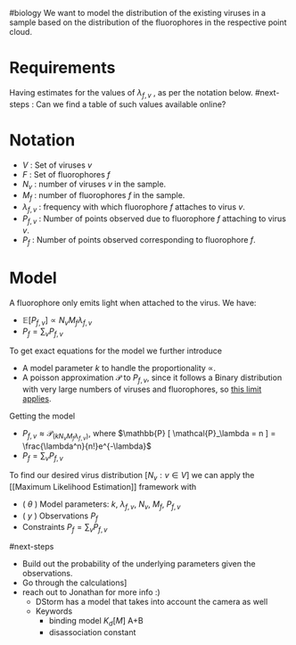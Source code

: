 #biology
We want to model the distribution of the existing viruses in a sample based on the distribution of the fluorophores in the respective point cloud.

# Requirements
Having estimates for the values of $\lambda_{f,v}$ , as per the notation below.
#next-steps : Can we find a table of such values available online?

# Notation
- $V$ : Set of viruses $v$
- $F$ : Set of fluorophores $f$
- $N_v$ : number of viruses $v$ in the sample.
- $M_f$ : number of fluorophores $f$ in the sample.
- $\lambda_{f,v}$ : frequency with which fluorophore $f$ attaches to virus $v$.
- $P_{f,v}$ : Number of points observed due to fluorophore $f$ attaching to virus $v$.
- $P_{f}$ : Number of points observed corresponding to fluorophore $f$.

# Model
A fluorophore only emits light when attached to the virus. We have:
- $\mathbb{E} [ P_{f,v} ] \propto N_v M_f \lambda_{f,v}$
- $P_f = \sum_v P_{f,v}$

To get exact equations for the model we further introduce
- A model parameter $k$ to handle the proportionality $\propto$.
- A poisson approximation $\mathcal{P}$ to $P_{f,v}$, since it  follows a Binary distribution with very large numbers of viruses and fluorophores, so [this limit applies](https://math.stackexchange.com/a/364476).

Getting the model
- $P_{f,v} \approx \mathcal{P}_{ \left ( k N_v M_f \lambda_{f,v} \right ) }$, where $\mathbb{P} [ \mathcal{P}_\lambda = n ] = \frac{\lambda^n}{n!}e^{-\lambda}$
- $P_f = \sum_v P_{f,v}$

To find our desired virus distribution $[ N_v : v \in V ]$ we can apply the [[Maximum Likelihood Estimation]] framework with
- ( $\theta$ ) Model parameters: $k$, $\lambda_{f,v}$, $N_v$, $M_f$, $P_{f,v}$ 
- ( $y$ ) Observations $P_f$
- Constraints $P_f = \sum_v P_{f,v}$

#next-steps 
- Build out the probability of the underlying parameters given the observations.
- Go through the calculations]
- reach out to Jonathan for more info :) 
	- DStorm has a model that takes into account the camera as well
	- Keywords
		- binding model   $K_d \left [ M \right ]$  A+B
		- disassociation constant


